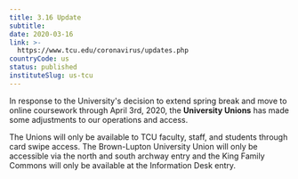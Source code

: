 ```yaml
---
title: 3.16 Update
subtitle: 
date: 2020-03-16
link: >-
  https://www.tcu.edu/coronavirus/updates.php
countryCode: us
status: published
instituteSlug: us-tcu
---
```

In response to the University's decision to extend spring break and move to online coursework through April 3rd, 2020, the **University Unions** has made some adjustments to our operations and access.

The Unions will only be available to TCU faculty, staff, and students through card swipe access. The Brown-Lupton University Union will only be accessible via the north and south archway entry and the King Family Commons will only be available at the Information Desk entry.
